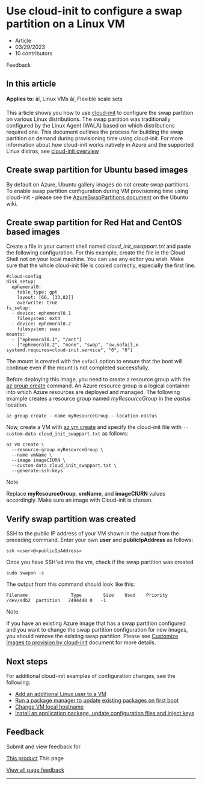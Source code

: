 # Use cloud-init to configure a swap partition on a Linux VM

* Article
* 03/29/2023
* 10 contributors

Feedback

## In this article

**Applies to:** âï¸ Linux VMs âï¸ Flexible scale sets

This article shows you how to use [cloud-init](https://cloudinit.readthedocs.io) to configure the swap partition on various Linux distributions. The swap partition was traditionally configured by the Linux Agent (WALA) based on which distributions required one. This document outlines the process for building the swap partition on demand during provisioning time using cloud-init. For more information about how cloud-init works natively in Azure and the supported Linux distros, see [cloud-init overview](using-cloud-init)

## Create swap partition for Ubuntu based images

By default on Azure, Ubuntu gallery images do not create swap partitions. To enable swap partition configuration during VM provisioning time using cloud-init - please see the [AzureSwapPartitions document](https://wiki.ubuntu.com/AzureSwapPartitions) on the Ubuntu wiki.

## Create swap partition for Red Hat and CentOS based images

Create a file in your current shell named *cloud\_init\_swappart.txt* and paste the following configuration. For this example, create the file in the Cloud Shell not on your local machine. You can use any editor you wish. Make sure that the whole cloud-init file is copied correctly, especially the first line.

```
#cloud-config
disk_setup:
  ephemeral0:
    table_type: gpt
    layout: [66, [33,82]]
    overwrite: true
fs_setup:
  - device: ephemeral0.1
    filesystem: ext4
  - device: ephemeral0.2
    filesystem: swap
mounts:
  - ["ephemeral0.1", "/mnt"]
  - ["ephemeral0.2", "none", "swap", "sw,nofail,x-systemd.requires=cloud-init.service", "0", "0"]

```

The mount is created with the `nofail` option to ensure that the boot will continue even if the mount is not completed successfully.

Before deploying this image, you need to create a resource group with the [az group create](/en-us/cli/azure/group) command. An Azure resource group is a logical container into which Azure resources are deployed and managed. The following example creates a resource group named *myResourceGroup* in the *eastus* location.

```
az group create --name myResourceGroup --location eastus

```

Now, create a VM with [az vm create](/en-us/cli/azure/vm) and specify the cloud-init file with `--custom-data cloud_init_swappart.txt` as follows:

```
az vm create \
  --resource-group myResourceGroup \
  --name vmName \
  --image imageCIURN \
  --custom-data cloud_init_swappart.txt \
  --generate-ssh-keys 

```

Note

Replace **myResourceGroup**, **vmName**, and **imageCIURN** values accordingly. Make sure an image with Cloud-init is chosen.

## Verify swap partition was created

SSH to the public IP address of your VM shown in the output from the preceding command. Enter your own **user** and **publicIpAddress** as follows:

```
ssh <user>@<publicIpAddress>

```

Once you have SSH'ed into the vm, check if the swap partition was created

```
sudo swapon -s

```

The output from this command should look like this:

```
Filename                Type        Size    Used    Priority
/dev/sdb2  partition   2494440 0   -1

```

Note

If you have an existing Azure image that has a swap partition configured and you want to change the swap partition configuration for new images, you should remove the existing swap partition. Please see [Customize Images to provision by cloud-init](/en-us/azure/virtual-machines/linux/tutorial-automate-vm-deployment) document for more details.

## Next steps

For additional cloud-init examples of configuration changes, see the following:

* [Add an additional Linux user to a VM](cloudinit-add-user)
* [Run a package manager to update existing packages on first boot](cloudinit-update-vm)
* [Change VM local hostname](cloudinit-update-vm-hostname)
* [Install an application package, update configuration files and inject keys](tutorial-automate-vm-deployment)

## Feedback

Submit and view feedback for

[This product](https://feedback.azure.com/d365community/forum/ec2f1827-be25-ec11-b6e6-000d3a4f0f1c)
This page

[View all page feedback](https://github.com/MicrosoftDocs/azure-docs/issues)

---

